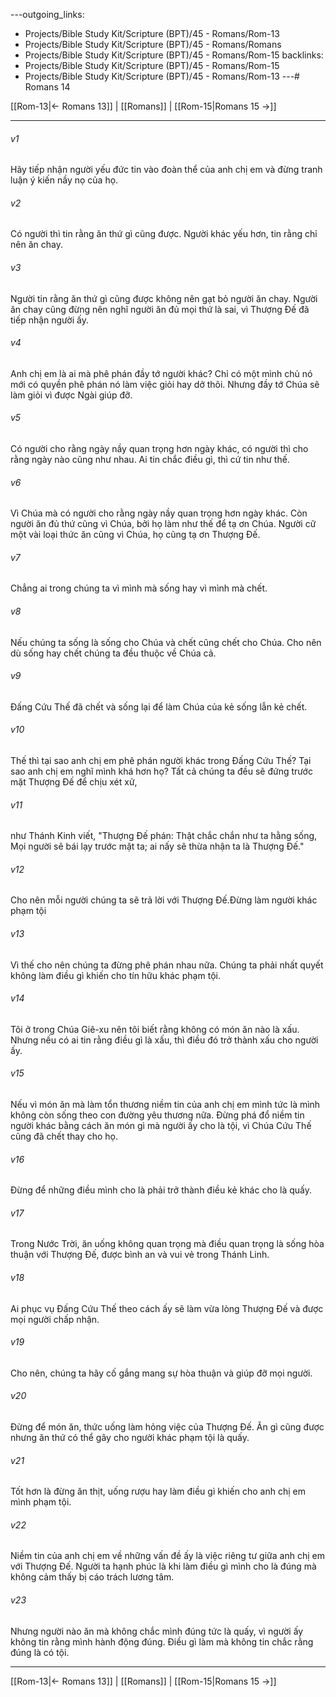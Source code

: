 ---outgoing_links:
  - Projects/Bible Study Kit/Scripture (BPT)/45 - Romans/Rom-13
  - Projects/Bible Study Kit/Scripture (BPT)/45 - Romans/Romans
  - Projects/Bible Study Kit/Scripture (BPT)/45 - Romans/Rom-15
backlinks:
  - Projects/Bible Study Kit/Scripture (BPT)/45 - Romans/Rom-15
  - Projects/Bible Study Kit/Scripture (BPT)/45 - Romans/Rom-13
---# Romans 14

[[Rom-13|← Romans 13]] | [[Romans]] | [[Rom-15|Romans 15 →]]
***



###### v1 
Hãy tiếp nhận người yếu đức tin vào đoàn thể của anh chị em và đừng tranh luận ý kiến nầy nọ của họ. 

###### v2 
Có người thì tin rằng ăn thứ gì cũng được. Người khác yếu hơn, tin rằng chỉ nên ăn chay. 

###### v3 
Người tin rằng ăn thứ gì cũng được không nên gạt bỏ người ăn chay. Người ăn chay cũng đừng nên nghĩ người ăn đủ mọi thứ là sai, vì Thượng Đế đã tiếp nhận người ấy. 

###### v4 
Anh chị em là ai mà phê phán đầy tớ người khác? Chỉ có một mình chủ nó mới có quyền phê phán nó làm việc giỏi hay dở thôi. Nhưng đầy tớ Chúa sẽ làm giỏi vì được Ngài giúp đỡ. 

###### v5 
Có người cho rằng ngày nầy quan trọng hơn ngày khác, có người thì cho rằng ngày nào cũng như nhau. Ai tin chắc điều gì, thì cứ tin như thế. 

###### v6 
Vì Chúa mà có người cho rằng ngày nầy quan trọng hơn ngày khác. Còn người ăn đủ thứ cũng vì Chúa, bởi họ làm như thế để tạ ơn Chúa. Người cữ một vài loại thức ăn cũng vì Chúa, họ cũng tạ ơn Thượng Đế. 

###### v7 
Chẳng ai trong chúng ta vì mình mà sống hay vì mình mà chết. 

###### v8 
Nếu chúng ta sống là sống cho Chúa và chết cũng chết cho Chúa. Cho nên dù sống hay chết chúng ta đều thuộc về Chúa cả. 

###### v9 
Đấng Cứu Thế đã chết và sống lại để làm Chúa của kẻ sống lẫn kẻ chết. 

###### v10 
Thế thì tại sao anh chị em phê phán người khác trong Đấng Cứu Thế? Tại sao anh chị em nghĩ mình khá hơn họ? Tất cả chúng ta đều sẽ đứng trước mặt Thượng Đế để chịu xét xử, 

###### v11 
như Thánh Kinh viết, "Thượng Đế phán: Thật chắc chắn như ta hằng sống, Mọi người sẽ bái lạy trước mặt ta; ai nấy sẽ thừa nhận ta là Thượng Đế." 

###### v12 
Cho nên mỗi người chúng ta sẽ trả lời với Thượng Đế.Đừng làm người khác phạm tội 

###### v13 
Vì thế cho nên chúng ta đừng phê phán nhau nữa. Chúng ta phải nhất quyết không làm điều gì khiến cho tín hữu khác phạm tội. 

###### v14 
Tôi ở trong Chúa Giê-xu nên tôi biết rằng không có món ăn nào là xấu. Nhưng nếu có ai tin rằng điều gì là xấu, thì điều đó trở thành xấu cho người ấy. 

###### v15 
Nếu vì món ăn mà làm tổn thương niềm tin của anh chị em mình tức là mình không còn sống theo con đường yêu thương nữa. Đừng phá đổ niềm tin người khác bằng cách ăn món gì mà người ấy cho là tội, vì Chúa Cứu Thế cũng đã chết thay cho họ. 

###### v16 
Đừng để những điều mình cho là phải trở thành điều kẻ khác cho là quấy. 

###### v17 
Trong Nước Trời, ăn uống không quan trọng mà điều quan trọng là sống hòa thuận với Thượng Đế, được bình an và vui vẻ trong Thánh Linh. 

###### v18 
Ai phục vụ Đấng Cứu Thế theo cách ấy sẽ làm vừa lòng Thượng Đế và được mọi người chấp nhận. 

###### v19 
Cho nên, chúng ta hãy cố gắng mang sự hòa thuận và giúp đỡ mọi người. 

###### v20 
Đừng để món ăn, thức uống làm hỏng việc của Thượng Đế. Ăn gì cũng được nhưng ăn thứ có thể gây cho người khác phạm tội là quấy. 

###### v21 
Tốt hơn là đừng ăn thịt, uống rượu hay làm điều gì khiến cho anh chị em mình phạm tội. 

###### v22 
Niềm tin của anh chị em về những vấn đề ấy là việc riêng tư giữa anh chị em với Thượng Đế. Người ta hạnh phúc là khi làm điều gì mình cho là đúng mà không cảm thấy bị cáo trách lương tâm. 

###### v23 
Nhưng người nào ăn mà không chắc mình đúng tức là quấy, vì người ấy không tin rằng mình hành động đúng. Điều gì làm mà không tin chắc rằng đúng là có tội.

***
[[Rom-13|← Romans 13]] | [[Romans]] | [[Rom-15|Romans 15 →]]
